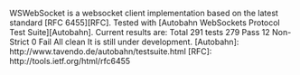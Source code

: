  W S W e b S o c k e t   i s   a   w e b s o c k e t   c l i e n t   i m p l e m e n t a t i o n   b a s e d   o n   t h e   l a t e s t   s t a n d a r d   [ R F C   6 4 5 5 ] [ R F C ] . 
 
 T e s t e d   w i t h   [ A u t o b a h n   W e b S o c k e t s   P r o t o c o l   T e s t   S u i t e ] [ A u t o b a h n ] . 
 C u r r e n t   r e s u l t s   a r e : 
 
 T o t a l   2 9 1   t e s t s 
 
 2 7 9   P a s s 
 1 2   N o n - S t r i c t 
 0   F a i l 
 A l l   c l e a n 
 
 I t   i s   s t i l l   u n d e r   d e v e l o p m e n t . 
 
 [ A u t o b a h n ] :   h t t p : / / w w w . t a v e n d o . d e / a u t o b a h n / t e s t s u i t e . h t m l 
 [ R F C ] :   h t t p : / / t o o l s . i e t f . o r g / h t m l / r f c 6 4 5 5